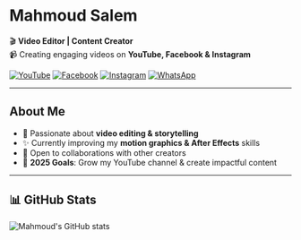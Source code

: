 # Mahmoud Salem  

🎬 **Video Editor | Content Creator**  
📹 Creating engaging videos on **YouTube, Facebook & Instagram**  

[![YouTube](https://img.shields.io/badge/YouTube-FF0000?style=for-the-badge&logo=youtube&logoColor=white)](https://www.youtube.com/@Editorfx1.1)
[![Facebook](https://img.shields.io/badge/Facebook-1877F2?style=for-the-badge&logo=facebook&logoColor=white)](https://www.facebook.com/share/19hmUzQC5T/?mibextid=wwXIfr)
[![Instagram](https://img.shields.io/badge/Instagram-E4405F?style=for-the-badge&logo=instagram&logoColor=white)](https://www.instagram.com/mahmoud_editor_fx)
[![WhatsApp](https://img.shields.io/badge/WhatsApp-25D366?style=for-the-badge&logo=whatsapp&logoColor=white)](https://wa.me/201555233082)

---

## About Me

- 🎥 Passionate about **video editing & storytelling**  
- ✨ Currently improving my **motion graphics & After Effects** skills  
- 🤝 Open to collaborations with other creators  
- 🎯 **2025 Goals**: Grow my YouTube channel & create impactful content  

---

## 📊 GitHub Stats

![Mahmoud's GitHub stats](https://github-readme-stats.vercel.app/api?username=msalembusiness-editor&show_icons=true&hide_border=false&title_color=FF0000&icon_color=25D366&bg_color=0d1117&text_color=ffffff&border_color=30363d)
